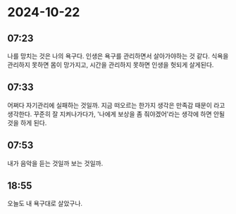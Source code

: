 # 2024-10-22

## 07:23

나를 망치는 것은 나의 욕구다. 인생은 욕구를 관리하면서 살아가야하는 것 같다.
식욕을 관리하지 못하면 몸이 망가지고, 시간을 관리하지 못하면 인생을 헛되게
살게된다. 

## 07:33

어쩌다 자기관리에 실패하는 것일까. 지금 떠오르는 한가지 생각은 만족감 때문이
라고 생각한다. 꾸준히 잘 지켜나가다가, '나에게 보상을 좀 줘야겠어'라는 생각에
하면 안될 것을 하게 된다. 

## 07:53

내가 음악을 듣는 것일까 보는 것일까.

## 18:55

오늘도 내 욕구대로 살았구나.
